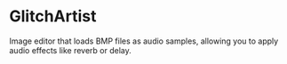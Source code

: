 # GlitchArtist
Image editor that loads BMP files as audio samples, allowing you to apply audio effects like reverb or delay.
